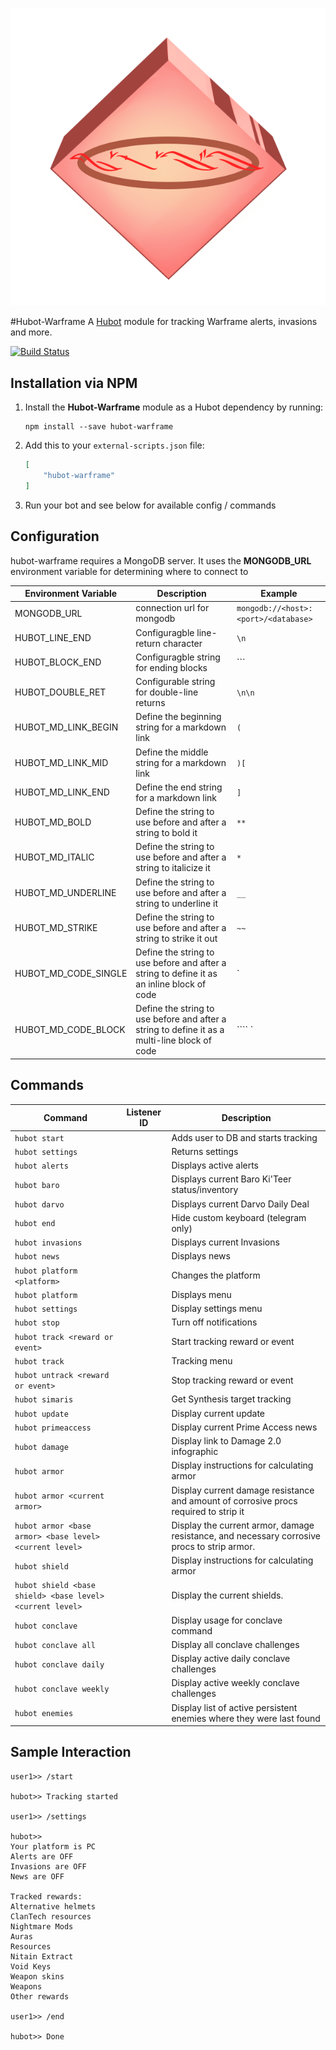 ![Genesis Avatar](resources/images/cephalontransparent.png)

#Hubot-Warframe
A [Hubot](https://hubot.github.com/) module for tracking Warframe alerts, invasions and more.

[![Build Status](https://travis-ci.org/pabletos/Hubot-Warframe.svg)](https://travis-ci.org/pabletos/Hubot-Warframe)


## Installation via NPM

1. Install the __Hubot-Warframe__ module as a Hubot dependency by running:

    ```
    npm install --save hubot-warframe
    ```

2. Add this to your `external-scripts.json` file:

    ```json
    [
        "hubot-warframe"
    ]
    ```

3. Run your bot and see below for available config / commands

## Configuration

hubot-warframe requires a MongoDB server. It uses the **MONGODB_URL** environment variable for determining where to connect to

Environment Variable | Description | Example
--- | --- | ---
MONGODB_URL | connection url for mongodb | `mongodb://<host>:<port>/<database>`
HUBOT_LINE_END | Configuragble line-return character | `\n`
HUBOT_BLOCK_END | Configuragble string for ending blocks  | \```
HUBOT_DOUBLE_RET | Configurable string for double-line returns | `\n\n`
HUBOT_MD_LINK_BEGIN | Define the beginning string for a markdown link | `(`
HUBOT_MD_LINK_MID | Define the middle string for a markdown link | `)[`
HUBOT_MD_LINK_END | Define the end string for a markdown link | `]`
HUBOT_MD_BOLD | Define the string to use before and after a string to bold it | `**`
HUBOT_MD_ITALIC | Define the string to use before and after a string to italicize it | `*`
HUBOT_MD_UNDERLINE | Define the string to use before and after a string to underline it | `__`
HUBOT_MD_STRIKE | Define the string to use before and after a string to strike it out | `~~`
HUBOT_MD_CODE_SINGLE | Define the string to use before and after a string to define it as an inline block of code | \`
HUBOT_MD_CODE_BLOCK | Define the string to use before and after a string to define it as a multi-line block of code | ```` `

## Commands

Command | Listener ID | Description
--- | --- | ---
`hubot start` |  | Adds user to DB and starts tracking
`hubot settings` |  | Returns settings
`hubot alerts` |  | Displays active alerts
`hubot baro` |  | Displays current Baro Ki'Teer status/inventory
`hubot darvo` |  | Displays current Darvo Daily Deal
`hubot end` |  | Hide custom keyboard (telegram only)
`hubot invasions` |  | Displays current Invasions
`hubot news` |   | Displays news
`hubot platform <platform>` |  | Changes the platform
`hubot platform` |  | Displays menu
`hubot settings` |  | Display settings menu
`hubot stop` |  | Turn off notifications
`hubot track <reward or event>` |  | Start tracking reward or event
`hubot track` |  | Tracking menu
`hubot untrack <reward or event>` |  | Stop tracking reward or event
`hubot simaris` |  | Get Synthesis target tracking
`hubot update` |  | Display current update
`hubot primeaccess` |  | Display current Prime Access news
`hubot damage` |  | Display link to Damage 2.0 infographic
`hubot armor`  |  | Display instructions for calculating armor
`hubot armor <current armor>` |  | Display current damage resistance and amount of corrosive procs required to strip it
`hubot armor <base armor> <base level> <current level>` | |  Display the current armor, damage resistance, and necessary corrosive procs to strip armor.
`hubot shield`  |  | Display instructions for calculating armor
`hubot shield <base shield> <base level> <current level>` | |  Display the current shields.
`hubot conclave` |  | Display usage for conclave command
`hubot conclave all` |  | Display all conclave challenges
`hubot conclave daily` |  | Display active daily conclave challenges
`hubot conclave weekly` |  | Display active weekly conclave challenges
`hubot enemies` |  | Display list of active persistent enemies where they were last found

## Sample Interaction

```
user1>> /start

hubot>> Tracking started

user1>> /settings

hubot>> 
Your platform is PC
Alerts are OFF
Invasions are OFF
News are OFF

Tracked rewards:
Alternative helmets
ClanTech resources
Nightmare Mods
Auras
Resources
Nitain Extract
Void Keys
Weapon skins
Weapons
Other rewards

user1>> /end

hubot>> Done

```
